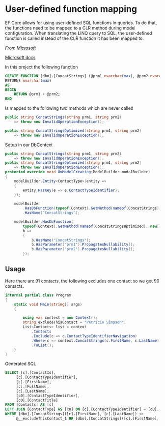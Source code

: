 ﻿# User-defined function mapping

EF Core allows for using user-defined SQL functions in queries. To do that, the functions need to be mapped to a CLR method during model configuration. When translating the LINQ query to SQL, the user-defined function is called instead of the CLR function it has been mapped to.

*From Microsoft*

[Microsoft docs](https://learn.microsoft.com/en-us/ef/core/querying/user-defined-function-mapping)

In this project the following function 

```sql
CREATE FUNCTION [dbo].[ConcatStrings] (@prm1 nvarchar(max), @prm2 nvarchar(max))
RETURNS nvarchar(max)
AS
BEGIN
    RETURN @prm1 + @prm2;
END
```

Is mapped to the following two methods which are never called

```csharp
public string ConcatStrings(string prm1, string prm2)
    => throw new InvalidOperationException();

public string ConcatStringsOptimized(string prm1, string prm2)
    => throw new InvalidOperationException();
```

Setup in our DbContext

```csharp
public string ConcatStrings(string prm1, string prm2)
    => throw new InvalidOperationException();
public string ConcatStringsOptimized(string prm1, string prm2)
    => throw new InvalidOperationException();
protected override void OnModelCreating(ModelBuilder modelBuilder)
{
    modelBuilder.Entity<ContactType>(entity =>
    {
        entity.HasKey(e => e.ContactTypeIdentifier);
    });

    modelBuilder
        .HasDbFunction(typeof(Context).GetMethod(nameof(ConcatStrings), new[] { typeof(string), typeof(string) }))
        .HasName("ConcatStrings");

    modelBuilder.HasDbFunction(
        typeof(Context).GetMethod(nameof(ConcatStringsOptimized), new[] { typeof(string), typeof(string) }),
        b =>
        {
            b.HasName("ConcatStrings");
            b.HasParameter("prm1").PropagatesNullability();
            b.HasParameter("prm2").PropagatesNullability();
        });
```

## Usage

Here there are 91 contacts, the following excludes one contact so we get 90 contacts.

```csharp
internal partial class Program
{
    static void Main(string[] args)
    {

        using var context = new Context();
        string excludeThisContact = "Patricio Simpson";
        List<Contacts> list = context
            .Contacts
            .Include(c => c.ContactTypeIdentifierNavigation)
            .Where(c => context.ConcatStrings(c.FirstName, c.LastName) != excludeThisContact)
            .ToList();
    }
}
```

Generated SQL

```sql
SELECT [c].[ContactId], 
	 [c].[ContactTypeIdentifier], 
	 [c].[FirstName], 
	 [c].[FullName], 
	 [c].[LastName], 
	 [c0].[ContactTypeIdentifier], 
	 [c0].[ContactTitle]
FROM [Contacts] AS [c]
LEFT JOIN [ContactType] AS [c0] ON [c].[ContactTypeIdentifier] = [c0].[ContactTypeIdentifier]
WHERE [dbo].[ConcatStrings]([c].[FirstName], [c].[LastName]) <> 
     @__excludeThisContact_1 OR [dbo].[ConcatStrings]([c].[FirstName], [c].[LastName]) IS NULL
```
